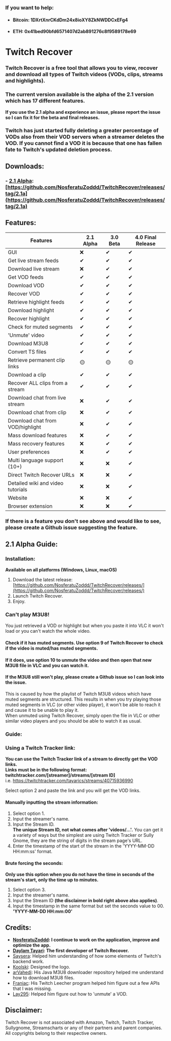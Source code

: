 ### If you want to help:

* #### Bitcoin: 1DXrtXnrCKdDm24x8ioXY8ZkNWDDCxEFg4
* #### ETH: 0x41bed90bfd6571407d2ab891276c8f9589178e69

# Twitch Recover

### Twitch Recover is a free tool that allows you to view, recover and download all types of Twitch videos (VODs, clips, streams and highlights).
  
### The current version available is the alpha of the 2.1 version which has 17 different features.
**If you use the 2.1 alpha and experience an issue, please report the issue so I can fix it for the beta and final releases.**  

### Twitch has just started fully deleting a greater percentage of VODs also from their VOD servers when a streamer deletes the VOD. If you cannot find a VOD it is because that one has fallen fate to Twitch's updated deletion process.

## Downloads:  
<break/>  
  
### - [2.1 Alpha](https://github.com/NosferatuZoddd/TwitchRecover/releases/tag/2.1a): [https://github.com/NosferatuZoddd/TwitchRecover/releases/tag/2.1a](https://github.com/NosferatuZoddd/TwitchRecover/releases/tag/2.1a)  
 
## Features:

| Features  | 2.1 Alpha | 3.0 Beta | 4.0 Final Release |  
| ------------- |-----------|----------|-------------------|
| GUI  | ❌         | ✔        | ✔                 |
| Get live stream feeds  | ✔         | ✔        | ✔                 |
| Download live stream  | ❌         | ✔        | ✔                 |
| Get VOD feeds  | ✔         | ✔        | ✔                 |
| Download VOD  | ✔         | ✔        | ✔                 |
| Recover VOD  | ✔         | ✔        | ✔                 |
| Retrieve highlight feeds  | ✔         | ✔        | ✔                 |
| Download highlight  | ✔         | ✔        | ✔                 |
| Recover highlight  | ✔         | ✔        | ✔                 |
| Check for muted segments  | ✔         | ✔        | ✔                 |
| 'Unmute' video  | ✔         | ✔        | ✔                 |
| Download M3U8  | ✔         | ✔        | ✔                 |
| Convert TS files  | ✔         | ✔        | ✔                 |
| Retrieve permanent clip links  | 🟡        | 🟡       | 🟡                |
| Download a clip  | ✔         | ✔        | ✔                 |
| Recover ALL clips from a stream  | ✔         | ✔        | ✔                 |
| Download chat from live stream  | ❌         | ✔        | ✔                 |
| Download chat from clip  | ❌         | ✔        | ✔                 |
| Download chat from VOD/highlight  | ❌         | ✔        | ✔                 |
| Mass download features  | ❌         | ✔        | ✔                 |
| Mass recovery features  | ❌         | ✔        | ✔                 |
| User preferences  | ❌         | ✔        | ✔                 |
| Multi language support (10+)  | ❌         | ❌        | ✔                 |
| Direct Twitch Recover URLs  | ❌         | ❌        | ✔                 |
| Detailed wiki and video tutorials  | ❌         | ❌        | ✔                 |
| Website  | ❌         | ❌        | ✔                 |
| Browser extension  | ❌         | ❌        | ✔                 |

### If there is a feature you don't see above and would like to see, please create a Github issue suggesting the feature.
<break/>  

## 2.1 Alpha Guide:  
  
### Installation:  
**Available on all platforms (Windows, Linux, macOS)**
  
1. Download the latest release: [https://github.com/NosferatuZoddd/TwitchRecover/releases/](https://github.com/NosferatuZoddd/TwitchRecover/releases/)
2. Launch Twitch Recover.
3. Enjoy.

### Can't play M3U8!

You just retrieved a VOD or highlight but when you paste it into VLC it won't load or you can't watch the whole video.
   
#### Check if it has muted segments. Use option 9 of Twitch Recover to check if the video is muted/has muted segments.   
#### If it does, use option 10 to unmute the video and then open that new M3U8 file in VLC and you can watch it. 
  
#### If the M3U8 still won't play, please create a Github issue so I can look into the issue.

This is caused by how the playlist of Twitch M3U8 videos which have muted segments are structured. 
This results in when you try playing those muted segments in VLC (or other video player), it won't be able to reach it and cause it to be unable to play it.  
When unmuted using Twitch Recover, simply open the file in VLC or other similar video players and you should be able to watch it as usual.  

### Guide:
### Using a Twitch Tracker link:
**You can use the Twitch Tracker link of a stream to directly get the VOD links.**  
**Links must be in the following format: twitchtracker.com/[streamer]/streams/[stream ID]**  
i.e. https://twitchtracker.com/tayarics/streams/40715936990  

Select option 2 and paste the link and you will get the VOD links.

#### Manually inputting the stream information:
1. Select option 1.
2. Input the streamer's name.
3. Input the Stream ID.  
    **The unique Stream ID, not what comes after 'videos/...'.** You can get it a variety of ways but the simplest are using Twitch Tracker or Sully Gnome, they are the string of digits in the stream page's URL.
4. Enter the timestamp of the start of the stream in the 'YYYY-MM-DD HH:mm:ss' format.

#### Brute forcing the seconds:
**Only use this option when you do not have the time in seconds of the stream's start, only the time up to minutes.**
1. Select option 3.
2. Input the streamer's name.
3. Input the Stream ID **(the disclaimer in bold right above also applies)**.
4. Input the timestamp in the same format but set the seconds value to 00.
    **'YYYY-MM-DD HH:mm:00'**

## Credits:
- **[NosferatuZoddd](https://github.com/NosferatuZoddd): I continue to work on the application, improve and optimize the app.**
- **[Daylam Tayari](https://github.com/daylamtayari): The first developer of Twitch Recover.**
- [Saysera](https://twitter.com/Saysera69): Helped him understanding of how some elements of Twitch's backend work.
- [Koolski](https://twitter.com/Koolski_): Designed the logo.
- [arVahedi](https://github.com/arVahedi): His Java M3U8 downloader repository helped me understand how to download M3U8 files.
- [Franiac](https://github.com/Franiac): His Twitch Leecher program helped him figure out a few APIs that I was missing.
- [Lay295](https://github.com/lay295): Helped him figure out how to 'unmute' a VOD.


## Disclaimer:

Twitch Recover is not associated with Amazon, Twitch, Twitch Tracker, Sullygnome, Streamscharts or any of their partners and parent companies.
All copyrights belong to their respective owners.
